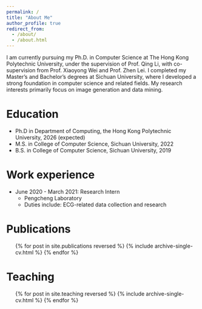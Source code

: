 ```yaml
---
permalink: /
title: "About Me"
author_profile: true
redirect_from: 
  - /about/
  - /about.html
---
```


I am currently pursuing my Ph.D. in Computer Science at The Hong Kong Polytechnic University, under the supervision of Prof. Qing Li, with co-supervision from Prof. Xiaoyong Wei and Prof. Zhen Lei. I completed my Master’s and Bachelor’s degrees at Sichuan University, where I developed a strong foundation in computer science and related fields. My research interests primarily focus on image generation and data mining.

Education
======
* Ph.D in Department of Computing, the Hong Kong Polytechnic University, 2026 (expected)
* M.S. in College of Computer Science, Sichuan University, 2022
* B.S. in College of Computer Science, Sichuan University, 2019

Work experience
======
* June 2020 - March 2021: Research Intern
  * Pengcheng Laboratory
  * Duties include: ECG-related data collection and research

Publications
======
  <ul>{% for post in site.publications reversed %}
    {% include archive-single-cv.html %}
  {% endfor %}</ul>
  
Teaching
======
  <ul>{% for post in site.teaching reversed %}
    {% include archive-single-cv.html %}
  {% endfor %}</ul>


